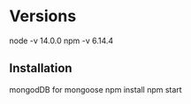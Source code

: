 # Versions
node -v 14.0.0
npm -v 6.14.4

## Installation
mongodDB for mongoose
npm install
npm start
